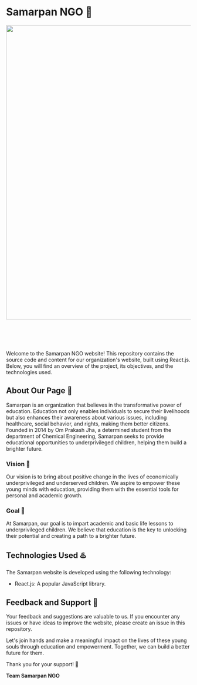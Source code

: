 # Samarpan NGO 🌟

<div align="center" style="margin-bottom: 50px;">
  <img src="https://github.com/sanon8268/Samarpan-readme/blob/master/1.101471a7eeb8d6de7411%20(1).jpg" width="800" />
</div>
<br><br>
Welcome to the Samarpan NGO website! This repository contains the source code and content for our organization's website, built using React.js. Below, you will find an overview of the project, its objectives, and the technologies used.

## About Our Page :star2:

Samarpan is an organization that believes in the transformative power of education. Education not only enables individuals to secure their livelihoods but also enhances their awareness about various issues, including healthcare, social behavior, and rights, making them better citizens. Founded in 2014 by Om Prakash Jha, a determined student from the department of Chemical Engineering, Samarpan seeks to provide educational opportunities to underprivileged children, helping them build a brighter future.

### Vision 🎯

Our vision is to bring about positive change in the lives of economically underprivileged and underserved children. We aspire to empower these young minds with education, providing them with the essential tools for personal and academic growth.

### Goal 🎯

At Samarpan, our goal is to impart academic and basic life lessons to underprivileged children. We believe that education is the key to unlocking their potential and creating a path to a brighter future.

## Technologies Used :hotsprings:

The Samarpan website is developed using the following technology:

- React.js: A popular JavaScript library.

## Feedback and Support :beginner:

Your feedback and suggestions are valuable to us. If you encounter any issues or have ideas to improve the website, please create an issue in this repository.

Let's join hands and make a meaningful impact on the lives of these young souls through education and empowerment. Together, we can build a better future for them.

Thank you for your support! 👏

**Team Samarpan NGO**
